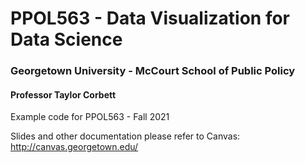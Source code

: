 # PPOL563 - Data Visualization for Data Science
### Georgetown University - McCourt School of Public Policy
#### Professor Taylor Corbett
Example code for PPOL563 - Fall 2021

Slides and other documentation please refer to Canvas: http://canvas.georgetown.edu/
